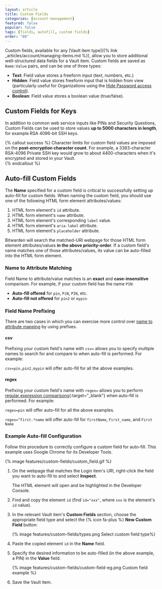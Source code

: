 ```yaml
---
layout: article
title: Custom Fields
categories: [account-management]
featured: false
popular: false
tags: [fields, autofill, custom fields]
order: "08"
---
```


Custom fields, available for any [Vault item type]({% link _articles/account/managing-items.md %}), allow you to store additional well-structured data fields for a Vault item. Custom fields are saved as `Name:Value` pairs, and can be one of three types:

- **Text**: Field value stores a freeform input (text, numbers, etc.)
- **Hidden**: Field value stores freeform input that is hidden from view (particularly useful for Organizations using the [Hide Password access control](https://bitwarden.com/help/article/user-types-access-control/#granular-access-control)).
- **Boolean**: Field value stores a boolean value (true/false).

## Custom Fields for Keys

In addition to common web service inputs like PINs and Security Questions, Custom Fields can be used to store values **up to 5000 characters in length**, for example RSA 4096-bit SSH keys.

{% callout success %}
Character limits for custom field values are imposed on the **post-encryption character count**. For example, a 3383-character RSA-4096 Private SSH key would grow to about 4400-characters when it's encrypted and stored in your Vault.  
{% endcallout %}

## Auto-fill Custom Fields

The **Name** specified for a custom field is critical to successfully setting up auto-fill for custom fields. When naming the custom field, you should use one of the following HTML form element attributes/values:

1. HTML form element's `id` attribute.
2. HTML form element's `name` attribute.
3. HTML form element's corresponding `label` value.
4. HTML form element's `aria-label` attribute.
5. HTML form element's `placeholder` attribute.

Bitwarden will search the matched-URI webpage for those HTML form element attributes/values **in the above priority-order**. If a custom field's name matches one of those attributes/values, its value can be auto-filled into the HTML form element.

### Name to Attribute Matching

Field Name to attribute/value matches is an **exact** and **case-insensitive** comparison. For example, if your custom field has the name `PIN`:

- **Auto-fill offered** for `pin`, `PiN`, `PIN`, etc.
- **Auto-fill not offered** for `pin2` or `mypin`

### Field Name Prefixing

There are two cases in which you can exercise more control over [name to attribute mapping](#name-to-attribute-mapping) by using prefixes.

#### csv

Prefixing your custom field's name with `csv=` allows you to specify multiple names to search for and compare to when auto-fill is performed. For example:

`csv=pin,pin2,mypin` will offer auto-fill for all the above examples.

#### regex

Prefixing your custom field's name with `regex=` allows you to perform [regular expression comparisons](https://regexone.com/){:target="_blank"} when auto-fill is performed. For example:

`regex=pin` will offer auto-fill for all the above examples.

`regex=^first.*name` will offer auto-fill for `firstName`, `First_name`, and `First Name`

### Example Auto-fill Configuration

Follow this procedure to correctly configure a custom field for auto-fill. This example uses Google Chrome for its Developer Tools.

{% image features/custom-fields/custom_field.gif %}

1. On the webpage that matches the Login item's URI, right-click the field you want to auto-fill to and select **Inspect**.

   The HTML element will open and be highlighted in the Developer Console.
2. Find and copy the element `id` (find `id="xxx"`, where `xxx` is the element's `id` value).
3. In the relevant Vault item's **Custom Fields** section, choose the appropriate field type and select the {% icon fa-plus %} **New Custom Field** button:

   {% image features/custom-fields/types.png Select custom field type%}
4. Paste the copied element `id` in the **Name** field.
5. Specify the desired information to be auto-filled (in the above example, a PIN) in the **Value** field.

   {% image features/custom-fields/custom-field-eg.png Custom field example %}
6. Save the Vault item.

